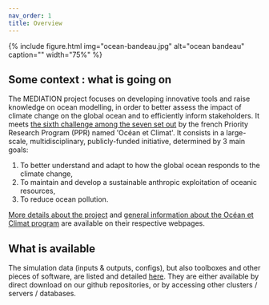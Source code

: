 ```yaml
---
nav_order: 1
title: Overview
---
```


{% include figure.html img="ocean-bandeau.jpg" alt="ocean bandeau" caption="" width="75%" %}

## Some context : what is going on

The MEDIATION project focuses on developing innovative tools and raise knowledge on ocean modelling, in order to better assess the impact of climate change on the global ocean and to efficiently inform stakeholders. It meets [the sixth challenge among the seven set out](https://www.ocean-climat.fr/Le-PPR/Les-defis-du-PPR) by the french Priority Research Program (PPR) named 'Océan et Climat'. It consists in a large-scale, multidisciplinary, publicly-funded initiative, determined by 3 main goals:

1) To better understand and adapt to how the global ocean responds to the climate change, 
2) To maintain and develop a sustainable anthropic exploitation of oceanic resources,
3) To reduce ocean pollution.

[More details about the project](https://oceansconnectes.org/mediation-un-jumeau-numerique-robuste-et-efficace-de-locean/) and [general information about the Océan et Climat program](https://www.ocean-climat.fr/) are available on their respective webpages.

## What is available

The simulation data (inputs & outputs, configs), but also toolboxes and other pieces of software, are listed and detailed [here](https://github.com/mediation-ocean.github.io/mediation-catalog-webpage/content/accessdata/). They are either available by direct download on our github repositories, or by accessing other clusters / servers / databases.
    
